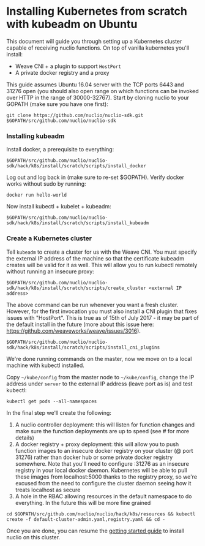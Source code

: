 # Installing Kubernetes from scratch with kubeadm on Ubuntu

This document will guide you through setting up a Kubernetes cluster capable of receiving nuclio functions. On top of vanilla kubernetes you'll install:
* Weave CNI + a plugin to support `HostPort`
* A private docker registry and a proxy

This guide assumes Ubuntu 16.04 server with the TCP ports 6443 and 31276 open (you should also open range on which functions can be invoked over HTTP in the range of 30000-32767). Start by cloning nuclio to your GOPATH (make sure you have one first):

```
git clone https://github.com/nuclio/nuclio-sdk.git $GOPATH/src/github.com/nuclio/nuclio-sdk
```

### Installing kubeadm

Install docker, a prerequisite to everything:
```
$GOPATH/src/github.com/nuclio/nuclio-sdk/hack/k8s/install/scratch/scripts/install_docker
```

Log out and log back in (make sure to re-set $GOPATH). Verify docker works without sudo by running:
```
docker run hello-world
```

Now install kubectl + kubelet + kubeadm:
```
$GOPATH/src/github.com/nuclio/nuclio-sdk/hack/k8s/install/scratch/scripts/install_kubeadm
```

### Create a Kubernetes cluster

Tell `kubeadm` to create a cluster for us with the Weave CNI. You must specify the external IP address of the machine so that the certificate kubeadm creates will be valid for it as well. This will allow you to run kubectl remotely without running an insecure proxy:
```
$GOPATH/src/github.com/nuclio/nuclio-sdk/hack/k8s/install/scratch/scripts/create_cluster <external IP address>
```

The above command can be run whenever you want a fresh cluster. However, for the first invocation you must also install a CNI plugin that fixes issues with "HostPort". This is true as of 15th of July 2017 - it may be part of the default install in the future (more about this issue here: https://github.com/weaveworks/weave/issues/3016).

```
$GOPATH/src/github.com/nuclio/nuclio-sdk/hack/k8s/install/scratch/scripts/install_cni_plugins
```

We're done running commands on the master, now we move on to a local machine with kubectl installed.

Copy `~/kube/config` from the master node to `~/kube/config`, change the IP address under `server` to the external IP address (leave port as is) and test kubectl:

```
kubectl get pods --all-namespaces
```

In the final step we'll create the following:
1. A nuclio controller deployment: this will listen for function changes and make sure the function deployments are up to speed (see # for more details)
2. A docker registry + proxy deployment: this will allow you to push function images to an insecure docker registry on your cluster (@ port 31276) rather than docker hub or some private docker registry somewhere. Note that you'll need to configure <cluster IP>:31276 as an insecure registry in your local docker daemon. Kubernetes will be able to pull these images from localhost:5000 thanks to the registry proxy, so we're excused from the need to configure the cluster daemon seeing how it treats localhost as secure
3. A hole in the RBAC allowing resources in the default namespace to do everything. In the future this will be more fine grained

```
cd $GOPATH/src/github.com/nuclio/nuclio/hack/k8s/resources && kubectl create -f default-cluster-admin.yaml,registry.yaml && cd -
```

Once you are done, you can resume the [getting started guide](/README.md) to install nuclio on this cluster.

